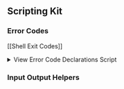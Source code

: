 

## Scripting Kit

### Error Codes

[[Shell Exit Codes]]

<details><summary>View Error Code Declarations Script</summary><p>

```shell
# UNIX Shell Script Kit
#
# A Collection of Utility Functions and Constants

# ------------------------------------------------
# EXIT CODES
# ------------------------------------------------
EXIT_SUCCESS=0
EXIT_FAILURE=1
EXIT_USAGE=2
EXIT_DATAERR=65
EXIT_NOINPUT=66
EXIT_NOUSER=67
EXIT_NOHOST=68
EXIT_UNAVAILABLE=69
EXIT_SOFTWARE=70
EXIT_OSERR=71
EXIT_OSFILE=72
EXIT_CANTCREATE=73
EXIT_IOERR=74
EXIT_TEMPFAIL=75
EXIT_PROTOCOL=76
EXIT_NOPERM=77
EXIT_CONFIG=78
EXIT_QUIT=80
EXIT_KYC=81
EXIT_UPDATE=89
EXIT_CONFLICT=90
EXIT_UNLAWFUL=91
EXIT_PAYMENT_ISSUE=92
EXIT_QUOTA_ISSUE=93
EXIT_BUSY=100
EXIT_TIMEOUT=101
EXIT_LOCKOUT=102
EXIT_LOOP=103
EXIT_MOVED_PERMANENTLY=110
EXIT_MOVED_TEMPORARILY=111
EXIT_GONE=112
EXIT_FUTURE=119
EXIT_GIT_BISECT_SKIP=125
EXIT_COMMAND_FOUND_BUT_NOT_EXECUTABLE=126
EXIT_COMMAND_NOT_FOUND=127
EXIT_CODE_INVALID=128
```

</p></details>

### Input Output Helpers

